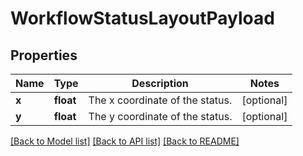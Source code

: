 # WorkflowStatusLayoutPayload

## Properties
Name | Type | Description | Notes
------------ | ------------- | ------------- | -------------
**x** | **float** | The x coordinate of the status. | [optional] 
**y** | **float** | The y coordinate of the status. | [optional] 

[[Back to Model list]](../README.md#documentation-for-models) [[Back to API list]](../README.md#documentation-for-api-endpoints) [[Back to README]](../README.md)


